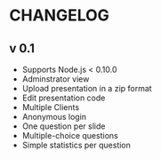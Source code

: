 # CHANGELOG

## v 0.1
 * Supports Node.js < 0.10.0
 * Adminstrator view
 * Upload presentation in a zip format
 * Edit presentation code
 * Multiple Clients
 * Anonymous login
 * One question per slide
 * Multiple-choice questions
 * Simple statistics per question
